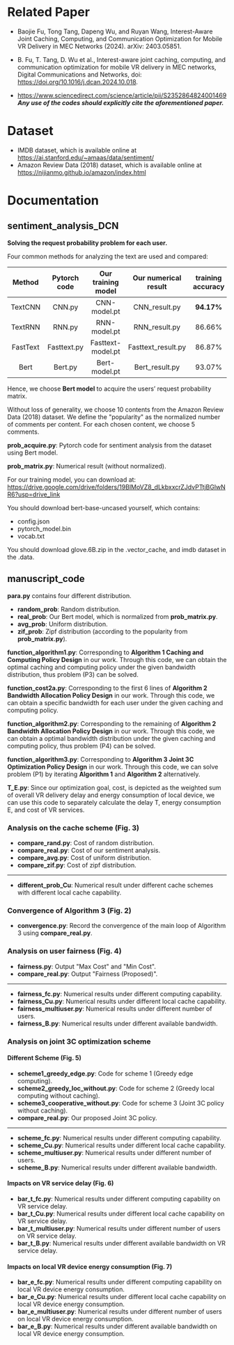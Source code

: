 # Related Paper
- Baojie Fu, Tong Tang, Dapeng Wu, and Ruyan Wang, Interest-Aware Joint Caching, Computing, and Communication Optimization for Mobile VR Delivery in MEC Networks (2024). arXiv: 2403.05851.
- B. Fu, T. Tang, D. Wu et al., Interest-aware joint caching, computing, and communication optimization for mobile VR delivery in MEC networks, Digital Communications and Networks, doi: https://doi.org/10.1016/j.dcan.2024.10.018.

- https://www.sciencedirect.com/science/article/pii/S2352864824001469
***Any use of the codes should explicitly cite the aforementioned paper.***

# Dataset
- IMDB dataset, which is available online at https://ai.stanford.edu/~amaas/data/sentiment/
- Amazon Review Data (2018) dataset, which is available online at https://nijianmo.github.io/amazon/index.html

# Documentation

## sentiment_analysis_DCN
**Solving the request probability problem for each user.**
 
Four common methods for analyzing the text are used and compared:

|  Method  | Pytorch code | Our training model | Our numerical result | training accuracy | validation accuracy | testing accuracy |
|:--------:|:------------:|:------------------:|:--------------------:|:-----------------:|:-------------------:|:----------------:|
| TextCNN  |    CNN.py    |    CNN-model.pt    |    CNN_result.py     |    **94.17%**     |       87.26%        |      85.89%      |
| TextRNN  |    RNN.py    |    RNN-model.pt    |    RNN_result.py     |      86.66%       |       88.79%        |      87.85%      |
| FastText | Fasttext.py  | Fasttext-model.pt  |  Fasttext_result.py  |      86.87%       |       85.66%        |      85.45%      |
|   Bert   |   Bert.py    |   Bert-model.pt    |    Bert_result.py    |      93.07%       |     **91.23%**      |    **91.87%**    |

Hence, we choose **Bert model**  to acquire the users’ request probability matrix.

Without loss of generality, we choose 10 contents from the Amazon Review Data (2018) dataset. 
We define the "popularity" as the normalized number of comments per content.
For each chosen content, we choose 5 comments.

**prob_acquire.py**: Pytorch code for sentiment analysis from the dataset using Bert model.

**prob_matrix.py**: Numerical result (without normalized).

For our training model, you can download at: 
https://drive.google.com/drive/folders/19BlMoVZ8_dLkbxxcrZJdvPTtjBGlwNR6?usp=drive_link

You should download bert-base-uncased yourself, which contains:
- config.json
- pytorch_model.bin
- vocab.txt

You should download glove.6B.zip in the .vector_cache, and imdb dataset in the .data.

## manuscript_code

**para.py** contains four different distribution.
- **random_prob**: Random distribution.
- **real_prob**: Our Bert model, which is normalized from **prob_matrix.py**.
- **avg_prob**: Uniform distribution.
- **zif_prob**: Zipf distribution (according to the popularity from **prob_matrix.py**).

**function_algorithm1.py**: Corresponding to **Algorithm 1 Caching and Computing Policy Design** in our work.
Through this code, we can obtain the optimal caching and computing policy under the given bandwidth distribution, thus problem (P3) can be solved.

**function_cost2a.py**: Corresponding to the first 6 lines of **Algorithm 2 Bandwidth Allocation Policy Design** in our work.
Through this code, we can obtain a specific bandwidth for each user under the given caching and computing policy.

**function_algorithm2.py**: Corresponding to the remaining of **Algorithm 2 Bandwidth Allocation Policy Design** in our work.
Through this code, we can obtain a optimal bandwidth distribution under the given caching and computing policy, thus problem (P4) can be solved.

**function_algorithm3.py**: Corresponding to **Algorithm 3 Joint 3C Optimization Policy Design** in our work.
Through this code, we can solve problem (P1) by iterating **Algorithm 1** and **Algorithm 2** alternatively.

**T_E.py**: Since our optimization goal, cost, is depicted as the weighted sum of overall VR delivery delay and energy consumption of local device, 
we can use this code to separately calculate the delay T, energy consumption E, and cost of VR services.

### Analysis on the cache scheme (Fig. 3)
- **compare_rand.py**: Cost of random distribution.
- **compare_real.py**: Cost of our sentiment analysis.
- **compare_avg.py**: Cost of uniform distribution.
- **compare_zif.py**: Cost of zipf distribution.
---
- **different_prob_Cu**:  Numerical result under different cache schemes with different local cache capability.

### Convergence of Algorithm 3 (Fig. 2)
- **convergence.py**: Record the convergence of the main loop of Algorithm 3 using **compare_real.py**.

### Analysis on user fairness (Fig. 4)
- **fairness.py**: Output "Max Cost" and "Min Cost".
- **compare_real.py**: Output "Fairness (Proposed)".
---
- **fairness_fc.py**: Numerical results under different computing capability.
- **fairness_Cu.py**: Numerical results under different local cache capability.
- **fairness_multiuser.py**: Numerical results under different number of users.
- **fairness_B.py**: Numerical results under different available bandwidth.

### Analysis on joint 3C optimization scheme
#### Different Scheme (Fig. 5)
- **scheme1_greedy_edge.py**: Code for scheme 1 (Greedy edge computing).
- **scheme2_greedy_loc_without.py**: Code for scheme 2 (Greedy local computing without caching).
- **scheme3_cooperative_without.py**: Code for scheme 3 (Joint 3C policy without caching).
- **compare_real.py**: Our proposed Joint 3C policy.
---
- **scheme_fc.py**: Numerical results under different computing capability.
- **scheme_Cu.py**: Numerical results under different local cache capability.
- **scheme_multiuser.py**: Numerical results under different number of users.
- **scheme_B.py**: Numerical results under different available bandwidth.

#### Impacts on VR service delay (Fig. 6)
- **bar_t_fc.py**: Numerical results under different computing capability on VR service delay.
- **bar_t_Cu.py**: Numerical results under different local cache capability on VR service delay.
- **bar_t_multiuser.py**: Numerical results under different number of users on VR service delay.
- **bar_t_B.py**: Numerical results under different available bandwidth on VR service delay.

#### Impacts on local VR device energy consumption (Fig. 7)
- **bar_e_fc.py**: Numerical results under different computing capability on local VR device energy consumption.
- **bar_e_Cu.py**: Numerical results under different local cache capability on local VR device energy consumption.
- **bar_e_multiuser.py**: Numerical results under different number of users on local VR device energy consumption.
- **bar_e_B.py**: Numerical results under different available bandwidth on local VR device energy consumption.

